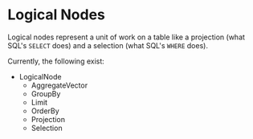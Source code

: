 # Logical Nodes

Logical nodes represent a unit of work on a table like a projection (what
SQL's `SELECT` does) and a selection (what SQL's `WHERE` does).

Currently, the following exist:

* LogicalNode
    * AggregateVector
    * GroupBy
    * Limit
    * OrderBy
    * Projection
    * Selection
